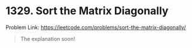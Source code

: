 # 1329. Sort the Matrix Diagonally

Problem Link: https://leetcode.com/problems/sort-the-matrix-diagonally/


> The explanation soon!
